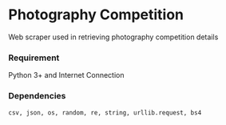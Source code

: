 # Photography Competition
Web scraper used in retrieving photography competition details

### Requirement 
Python 3+ and Internet Connection

### Dependencies 
`csv, json, os, random, re, string, urllib.request, bs4`